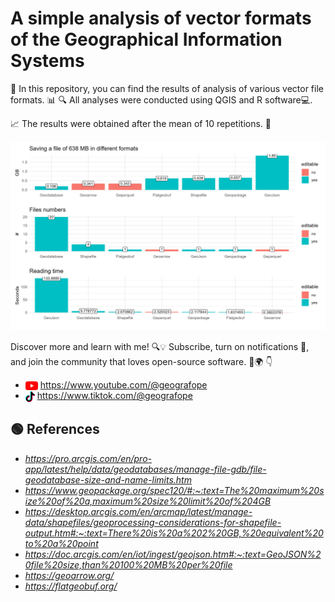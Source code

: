 # **A simple analysis of vector formats of the Geographical Information Systems**

📁 In this repository, you can find the results of analysis of various vector file formats. 📊
🔍 All analyses were conducted using QGIS and R software💻.

📈 The results were obtained after the mean of 10 repetitions. 🔢

![](./results_vector_formats.png)


Discover more and learn with me! 🔍💡 Subscribe, turn on notifications 🔔, and join the community that loves open-source software. 🌟🌍 👇

- <img src='https://raw.githubusercontent.com/geografope/recursos/d7be118ef25f46cb6f748d623012bcc9c8e76db6/youtube.svg' width=20 align='center'> https://www.youtube.com/@geografope
- <img src='https://raw.githubusercontent.com/geografope/recursos/d7be118ef25f46cb6f748d623012bcc9c8e76db6/tiktok.svg' width=15 align='center'> https://www.tiktok.com/@geografope


## 🟢 References 
- *https://pro.arcgis.com/en/pro-app/latest/help/data/geodatabases/manage-file-gdb/file-geodatabase-size-and-name-limits.htm*
- *https://www.geopackage.org/spec120/#:~:text=The%20maximum%20size%20of%20a,maximum%20size%20limit%20of%204GB*
- *https://desktop.arcgis.com/en/arcmap/latest/manage-data/shapefiles/geoprocessing-considerations-for-shapefile-output.htm#:~:text=There%20is%20a%202%20GB,%20equivalent%20to%20a%20point*
- *https://doc.arcgis.com/en/iot/ingest/geojson.htm#:~:text=GeoJSON%20file%20size,than%20100%20MB%20per%20file*
- *https://geoarrow.org/*
- *https://flatgeobuf.org/*
